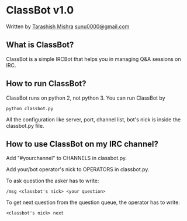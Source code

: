 ClassBot v1.0
=============
Written by [Tarashish Mishra](http://tarashish.com) <sunu0000@gmail.com>

What is ClassBot?
-----------------

ClassBot is a simple IRCBot that helps you in managing Q&A sessions on IRC.

How to run ClassBot?
--------------------
ClassBot runs on python 2, not python 3. You can run ClassBot by
	
	python classbot.py

All the configuration like server, port, channel list, bot's nick is inside the classbot.py file.

How to use ClassBot on my IRC channel?
--------------------------------------

Add "#yourchannel" to CHANNELS in classbot.py.

Add your/bot operator's nick to OPERATORS in classbot.py.

To ask question the asker has to write:

	/msg <classbot's nick> <your question>

To get next question from the question queue, the operator has to write:

	<classbot's nick> next



